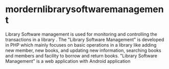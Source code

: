# mordernlibrarysoftwaremanagement
Library Software management is used for monitoring and controlling the transactions in a library . The  "Library Software Management" is developed in PHP which mainly focuses on basic operations in a library like adding new member, new books, and updating new information, searching books and members and facility to borrow and return books. "Library Software Management"  is a web application with Android application
